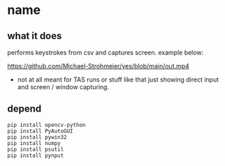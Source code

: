 # name

## what it does
performs keystrokes from csv and captures screen. example below:

https://github.com/Michael-Strohmeier/yes/blob/main/out.mp4

* not at all meant for TAS runs or stuff like that just showing direct input and screen / window capturing.

## depend
```
pip install opencv-python
pip install PyAutoGUI
pip install pywin32
pip install numpy
pip install psutil
pip install pynput
```
